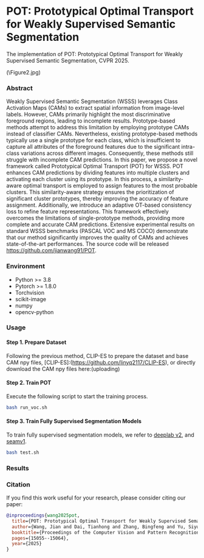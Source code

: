 # POT: Prototypical Optimal Transport for Weakly Supervised Semantic Segmentation

The implementation of POT: Prototypical Optimal Transport for Weakly Supervised Semantic Segmentation,  CVPR 2025.

(\Figure2.jpg)

### Abstract

Weakly Supervised Semantic Segmentation (WSSS) leverages Class Activation Maps (CAMs) to extract spatial information from image-level labels. However, CAMs primarily highlight the most discriminative foreground regions, leading to incomplete results. Prototype-based methods attempt to address this limitation by employing prototype CAMs instead of classifier CAMs. Nevertheless, existing prototype-based methods typically use a single prototype for each class, which is insufficient to capture all attributes of the foreground features due to the significant intra-class variations across different images. Consequently, these methods still struggle with incomplete CAM predictions. In this paper, we propose a novel framework called Prototypical Optimal Transport (POT) for WSSS. POT enhances CAM predictions by dividing features into multiple clusters and activating each cluster using its prototype. In this process, a similarity-aware optimal transport is employed to assign features to the most probable clusters. This similarity-aware strategy ensures the prioritization of significant cluster prototypes, thereby improving the accuracy of feature assignment. Additionally, we introduce an adaptive OT-based consistency loss to refine feature representations. This framework effectively overcomes the limitations of single-prototype methods, providing more complete and accurate CAM predictions. Extensive experimental results on standard WSSS benchmarks (PASCAL VOC and MS COCO) demonstrate that our method significantly improves the quality of CAMs and achieves state-of-the-art performances. The source code will be released https://github.com/jianwang91/POT.

### Environment

  * Python \>= 3.8
  * Pytorch \>= 1.8.0
  * Torchvision
  * scikit-image
  * numpy
  * opencv-python

### Usage

#### Step 1. Prepare Dataset

  Following the previous method, CLIP-ES to prepare the dataset and base CAM npy files, [CLIP-ES]:(https://github.com/linyq2117/CLIP-ES), or directly download the CAM npy files here:(uploading)

#### Step 2. Train POT

Execute the following script to start the training process. 

```bash
bash run_voc.sh
```
#### Step 3. Train Fully Supervised Segmentation Models


To train fully supervised segmentation models, we refer to [deeplab v2](https://github.com/Wu0409/HSC_WSSS),  and [seamv1](https://github.com/YudeWang/semantic-segmentation-codebase/tree/main/experiment/seamv1-pseudovoc).
```bash
bash test.sh
```

### Results


### Citation

If you find this work useful for your research, please consider citing our paper:

```bibtex
@inproceedings{wang2025pot,
  title={POT: Prototypical Optimal Transport for Weakly Supervised Semantic Segmentation},
  author={Wang, Jian and Dai, Tianhong and Zhang, Bingfeng and Yu, Siyue and Lim, Eng Gee and Xiao, Jimin},
  booktitle={Proceedings of the Computer Vision and Pattern Recognition Conference},
  pages={15055--15064},
  year={2025}
}
```
